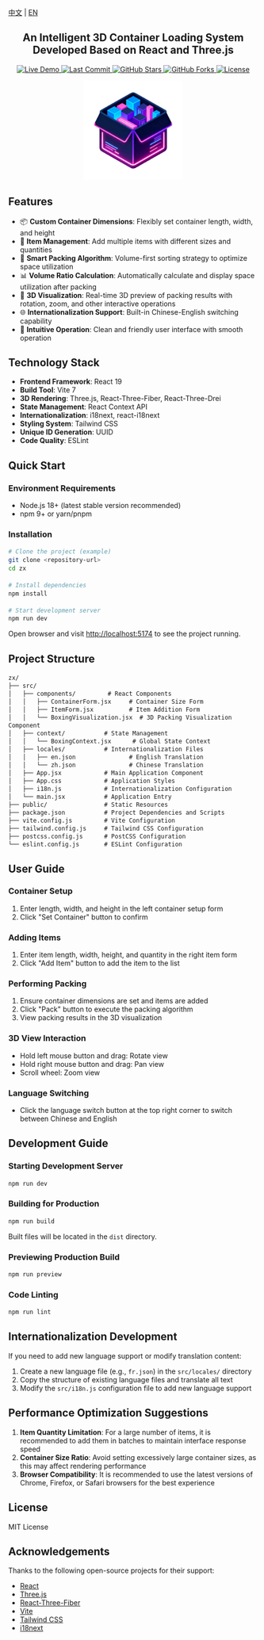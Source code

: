 [中文](README_CN.md) | [EN](README.md)

<div align="center">
  <h2>
    <b>An Intelligent 3D Container Loading System Developed Based on React and Three.js</b>
  </h2>
</div>

<div align="center">

<a href="https://zhengrwu.github.io/"> <img src="https://img.shields.io/badge/🚀-Live_Demo-brightgreen" alt="Live Demo"> </a>
<a href="https://github.com/ZhengRWu/3DBoxingSystem/graphs/commit-activity"> 
<img src="https://img.shields.io/github/last-commit/ZhengRWu/3DBoxingSystem?color=blue" alt="Last Commit"> 
</a> 
<a href="https://github.com/ZhengRWu/3DBoxingSystem/stargazers"> 
<img src="https://img.shields.io/github/stars/ZhengRWu/3DBoxingSystem?color=lightblue" alt="GitHub Stars"> 
</a> 
<a href="https://github.com/ZhengRWu/3DBoxingSystem/network/members"> 
<img src="https://img.shields.io/github/forks/ZhengRWu/3DBoxingSystem?color=yellow" alt="GitHub Forks"> 
</a> 
<a href="./LICENSE"> 
<img src="https://img.shields.io/github/license/shiyu-coder/Kronos?color=green" alt="License"> 
</a>

</div>

<p align="center">

<img src="./logo.png" width="200">

</p>

## Features

- 📦 **Custom Container Dimensions**: Flexibly set container length, width, and height
- 📐 **Item Management**: Add multiple items with different sizes and quantities
- 🔄 **Smart Packing Algorithm**: Volume-first sorting strategy to optimize space utilization
- 📊 **Volume Ratio Calculation**: Automatically calculate and display space utilization after packing
- 🎨 **3D Visualization**: Real-time 3D preview of packing results with rotation, zoom, and other interactive operations
- 🌐 **Internationalization Support**: Built-in Chinese-English switching capability
- 🎯 **Intuitive Operation**: Clean and friendly user interface with smooth operation

## Technology Stack

- **Frontend Framework**: React 19
- **Build Tool**: Vite 7
- **3D Rendering**: Three.js, React-Three-Fiber, React-Three-Drei
- **State Management**: React Context API
- **Internationalization**: i18next, react-i18next
- **Styling System**: Tailwind CSS
- **Unique ID Generation**: UUID
- **Code Quality**: ESLint

## Quick Start

### Environment Requirements

- Node.js 18+ (latest stable version recommended)
- npm 9+ or yarn/pnpm

### Installation

```bash
# Clone the project (example)
git clone <repository-url>
cd zx

# Install dependencies
npm install

# Start development server
npm run dev
```

Open browser and visit [http://localhost:5174](http://localhost:5174) to see the project running.

## Project Structure

```
zx/
├── src/
│   ├── components/         # React Components
│   │   ├── ContainerForm.jsx     # Container Size Form
│   │   ├── ItemForm.jsx          # Item Addition Form
│   │   └── BoxingVisualization.jsx  # 3D Packing Visualization Component
│   ├── context/           # State Management
│   │   └── BoxingContext.jsx      # Global State Context
│   ├── locales/           # Internationalization Files
│   │   ├── en.json               # English Translation
│   │   └── zh.json               # Chinese Translation
│   ├── App.jsx            # Main Application Component
│   ├── App.css            # Application Styles
│   ├── i18n.js            # Internationalization Configuration
│   └── main.jsx           # Application Entry
├── public/                # Static Resources
├── package.json           # Project Dependencies and Scripts
├── vite.config.js         # Vite Configuration
├── tailwind.config.js     # Tailwind CSS Configuration
├── postcss.config.js      # PostCSS Configuration
└── eslint.config.js       # ESLint Configuration
```

## User Guide

### Container Setup
1. Enter length, width, and height in the left container setup form
2. Click "Set Container" button to confirm

### Adding Items
1. Enter item length, width, height, and quantity in the right item form
2. Click "Add Item" button to add the item to the list

### Performing Packing
1. Ensure container dimensions are set and items are added
2. Click "Pack" button to execute the packing algorithm
3. View packing results in the 3D visualization

### 3D View Interaction
- Hold left mouse button and drag: Rotate view
- Hold right mouse button and drag: Pan view
- Scroll wheel: Zoom view

### Language Switching
- Click the language switch button at the top right corner to switch between Chinese and English

## Development Guide

### Starting Development Server

```bash
npm run dev
```

### Building for Production

```bash
npm run build
```

Built files will be located in the `dist` directory.

### Previewing Production Build

```bash
npm run preview
```

### Code Linting

```bash
npm run lint
```

## Internationalization Development

If you need to add new language support or modify translation content:

1. Create a new language file (e.g., `fr.json`) in the `src/locales/` directory
2. Copy the structure of existing language files and translate all text
3. Modify the `src/i18n.js` configuration file to add new language support

## Performance Optimization Suggestions

1. **Item Quantity Limitation**: For a large number of items, it is recommended to add them in batches to maintain interface response speed
2. **Container Size Ratio**: Avoid setting excessively large container sizes, as this may affect rendering performance
3. **Browser Compatibility**: It is recommended to use the latest versions of Chrome, Firefox, or Safari browsers for the best experience

## License

MIT License

## Acknowledgements

Thanks to the following open-source projects for their support:

- [React](https://react.dev/)
- [Three.js](https://threejs.org/)
- [React-Three-Fiber](https://docs.pmnd.rs/react-three-fiber/)
- [Vite](https://vitejs.dev/)
- [Tailwind CSS](https://tailwindcss.com/)
- [i18next](https://www.i18next.com/)
